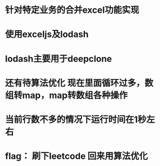 # 针对特定业务的合并excel功能实现
# 使用exceljs及lodash
# lodash主要用于deepclone
# 还有待算法优化 现在里面循环过多，数组转map，map转数组各种操作
# 当前行数不多的情况下运行时间在1秒左右
# flag： 刷下leetcode 回来用算法优化